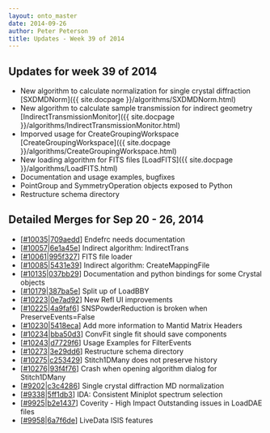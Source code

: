 ```yaml
---
layout: onto_master
date: 2014-09-26
author: Peter Peterson
title: Updates - Week 39 of 2014
---
```

Updates for week 39 of 2014
---------------------------
* New algorithm to calculate normalization for single crystal diffraction [SXDMDNorm]({{ site.docpage }}/algorithms/SXDMDNorm.html)
* New algorithm to calculate sample transmission for indirect geometry [IndirectTransmissionMonitor]({{ site.docpage }}/algorithms/IndirectTransmissionMonitor.html)
* Imporved usage for CreateGroupingWorkspace [CreateGroupingWorkspace]({{ site.docpage }}/algorithms/CreateGroupingWorkspace.html)
* New loading algorithm for FITS files [LoadFITS]({{ site.docpage }}/algorithms/LoadFITS.html)
* Documentation and usage examples, bugfixes 
* PointGroup and SymmetryOperation objects exposed to Python
* Restructure schema directory

Detailed Merges for Sep 20 - 26, 2014
-------------------------------------
* \[[#10035](http://trac.mantidproject.org/mantid/ticket/10035)\|[709aedd](https://github.com/mantidproject/mantid/commit/709aedd82e94dbe1e6be4fb10a9cad031f0d6d57)\] Endefrc needs documentation
* \[[#10057](http://trac.mantidproject.org/mantid/ticket/10057)\|[6e1a45e](https://github.com/mantidproject/mantid/commit/6e1a45e71131a98a71181108d8340da16777e8ee)\] Indirect algorithm: IndirectTrans
* \[[#10061](http://trac.mantidproject.org/mantid/ticket/10061)\|[995f327](https://github.com/mantidproject/mantid/commit/995f32768cd94c786f5af7a89f8d5c92304c2679)\] FITS file loader
* \[[#10085](http://trac.mantidproject.org/mantid/ticket/10085)\|[5431e39](https://github.com/mantidproject/mantid/commit/5431e398f23a466658d1601e2ba853cbe518a09d)\] Indirect algorithm: CreateMappingFile
* \[[#10135](http://trac.mantidproject.org/mantid/ticket/10135)\|[037bb29](https://github.com/mantidproject/mantid/commit/037bb292865b6b2ce6e31b6eeef919baec205ed5)\] Documentation and python bindings for some Crystal objects
* \[[#10179](http://trac.mantidproject.org/mantid/ticket/10179)\|[387ba5e](https://github.com/mantidproject/mantid/commit/387ba5e7117bb49128a948d9bf239dba2cc6954e)\] Split up of LoadBBY
* \[[#10223](http://trac.mantidproject.org/mantid/ticket/10223)\|[0e7ad92](https://github.com/mantidproject/mantid/commit/0e7ad927d4b27b3a7590cf8814defc016628d18d)\] New Refl UI improvements
* \[[#10225](http://trac.mantidproject.org/mantid/ticket/10225)\|[4a9faf6](https://github.com/mantidproject/mantid/commit/4a9faf6b86246c7846dba3d33c5839741d064f6d)\] SNSPowderReduction is broken when PreserveEvents=False
* \[[#10230](http://trac.mantidproject.org/mantid/ticket/10230)\|[5418eca](https://github.com/mantidproject/mantid/commit/5418eca4ead93b8ad437d427b634683a2d900aa0)\] Add more information to Mantid Matrix Headers
* \[[#10234](http://trac.mantidproject.org/mantid/ticket/10234)\|[bba50d3](https://github.com/mantidproject/mantid/commit/bba50d3d4baefa9e62d55b0fa86ea17193dfe249)\] ConvFit single fit should save components
* \[[#10243](http://trac.mantidproject.org/mantid/ticket/10243)\|[d7729f6](https://github.com/mantidproject/mantid/commit/d7729f6ed4b5f50702443bb9d48c99e7e3362c89)\] Usage Examples for FilterEvents
* \[[#10273](http://trac.mantidproject.org/mantid/ticket/10273)\|[3e29dd6](https://github.com/mantidproject/mantid/commit/3e29dd65d729e0085a01122095cc921cd734c90b)\] Restructure schema directory
* \[[#10275](http://trac.mantidproject.org/mantid/ticket/10275)\|[c253429](https://github.com/mantidproject/mantid/commit/c25342988b7db8e68a5365a97aa8a098fda2977d)\] Stitch1DMany does not preserve history
* \[[#10276](http://trac.mantidproject.org/mantid/ticket/10276)\|[93f4f76](https://github.com/mantidproject/mantid/commit/93f4f76f4531915cfa09bf35b636830b34a108bc)\] Crash when opening algorithm dialog for Stitch1DMany
* \[[#9202](http://trac.mantidproject.org/mantid/ticket/9202)\|[c3c4286](https://github.com/mantidproject/mantid/commit/c3c4286609276e4aa154b4bff58fc8e6308531c0)\] Single crystal diffraction MD normalization
* \[[#9338](http://trac.mantidproject.org/mantid/ticket/9338)\|[5ff1db3](https://github.com/mantidproject/mantid/commit/5ff1db39c544481d462dabaa772f342dc2fcc137)\] IDA: Consistent Miniplot spectrum selection
* \[[#9925](http://trac.mantidproject.org/mantid/ticket/9925)\|[b2e1437](https://github.com/mantidproject/mantid/commit/b2e14370244197fd09706c261c276b73b4baba89)\] Coverity - High Impact Outstanding issues in LoadDAE files
* \[[#9958](http://trac.mantidproject.org/mantid/ticket/9958)\|[6a7f6de](https://github.com/mantidproject/mantid/commit/6a7f6de185efff724f84b787535d73981bcf125c)\] LiveData ISIS features
